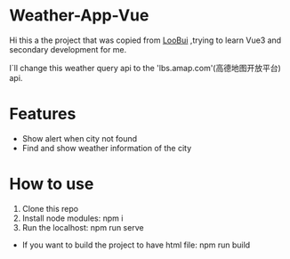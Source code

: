 
# Weather-App-Vue 

Hi this a the project that was copied from <a href="https://github.com/LoccBui/Weather-App-API-Using-VueJS">LooBui</a> ,trying to learn Vue3 and secondary development for me.

I`ll change this weather query api to the 'lbs.amap.com'(高德地图开放平台) api.

# Features
- Show alert when city not found
- Find and show weather information of the city


# How to use
1. Clone this repo
2. Install node modules: npm i 
3. Run the localhost: npm run serve

- If you want to build the project to have html file: npm run build
